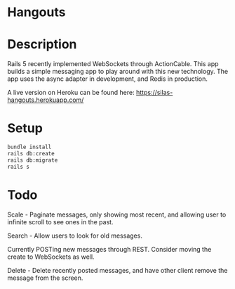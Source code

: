 # Hangouts

# Description
Rails 5 recently implemented WebSockets through ActionCable.  This app builds a simple messaging app to play around with this new technology.  The app uses the async adapter in development, and Redis in production.  

A live version on Heroku can be found here: https://silas-hangouts.herokuapp.com/

# Setup
```sh
bundle install
rails db:create
rails db:migrate
rails s
```

# Todo
Scale - Paginate messages, only showing most recent, and allowing user to infinite scroll to see ones in the past.

Search - Allow users to look for old messages.

Currently POSTing new messages through REST.  Consider moving the create to WebSockets as well.

Delete - Delete recently posted messages, and have other client remove the message from the screen. 
